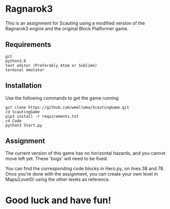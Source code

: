 # Ragnarok3

This is an assignment for Scauting using a modified version of the Ragnarok3 engine and the original Block Platformer game.

## Requirements

```
git
python3.6
text editor (Preferably Atom or Sublime)
terminal emulator
```
## Installation

Use the following commands to get the game running
```
git clone https://github.com/wmellema/ScautingGame.git
cd ScautingGame
pip3 install -r requirements.txt
cd Code
python3 Start.py
```
## Assignment

The current version of this game has no horizontal hazards, and you cannot move left yet.
These 'bugs' will need to be fixed.

You can find the corresponding code blocks in Hero.py, on lines 38 and 78.
Once you're done with the assignment, you can create your own level in Maps/_Level0_/ using the other levels as reference.

# Good luck and have fun!
